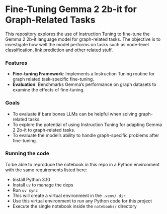 # Fine-Tuning Gemma 2 2b-it for Graph-Related Tasks

This repository explores the use of Instruction Tuning to fine-tune the Gemma 2 2b-it language model for graph-related tasks. The objective is to investigate how well the model performs on tasks such as node-level classification, link prediction and other related stuff.

### Features
- **Fine-tuning Framework**: Implements a Instruction Tuning routine for graph related task-specific fine-tuning.
- **Evaluation**: Benchmarks Gemma’s performance on graph datasets to examine the effects of fine-tuning.

### Goals
- To evaluate if bare bones LLMs can be helpful when solving graph-related tasks.
- To explore the potential of using Instruction Tuning for adapting Gemma 2 2b-it to graph-related tasks.
- To evaluate the model’s ability to handle graph-specific problems after fine-tuning.

### Running the code

To be able to reproduce the notebook in this repo in a Python environment with the same requirements listed here:

- Install Python 3.10
- Install `uv` to manage the deps
- Run `uv sync`
- This will create a virtual environment in the `.venv/ dir`
- Use this virtual environment to run any Python code for this project
- Execute the single notebook inside the `notebooks/` directory